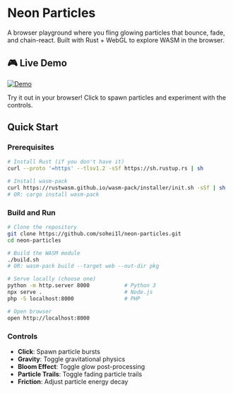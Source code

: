 # Neon Particles

A browser playground where you fling glowing particles that bounce, fade, and chain-react. Built with Rust + WebGL to explore WASM in the browser.

## 🎮 Live Demo

[![Demo](https://img.shields.io/badge/Live%20Demo-Neon%20Particles-blue?style=for-the-badge)](https://sohei1l.github.io/neon-particles)

Try it out in your browser! Click to spawn particles and experiment with the controls.

## Quick Start

### Prerequisites

```bash
# Install Rust (if you don't have it)
curl --proto '=https' --tlsv1.2 -sSf https://sh.rustup.rs | sh

# Install wasm-pack
curl https://rustwasm.github.io/wasm-pack/installer/init.sh -sSf | sh
# OR: cargo install wasm-pack
```

### Build and Run

```bash
# Clone the repository
git clone https://github.com/sohei1l/neon-particles.git
cd neon-particles

# Build the WASM module
./build.sh
# OR: wasm-pack build --target web --out-dir pkg

# Serve locally (choose one)
python -m http.server 8000           # Python 3
npx serve .                          # Node.js
php -S localhost:8000                # PHP

# Open browser
open http://localhost:8000
```

### Controls

- **Click**: Spawn particle bursts
- **Gravity**: Toggle gravitational physics
- **Bloom Effect**: Toggle glow post-processing
- **Particle Trails**: Toggle fading particle trails
- **Friction**: Adjust particle energy decay
